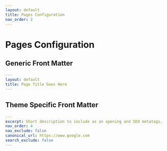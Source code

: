 ```yaml
---
layout: default
title: Pages Configuration
nav_order: 2
---
```


# Pages Configuration

## Generic Front Matter

```yml
---
layout: default
title: Page Title Goes Here
---

```

## Theme Specific Front Matter

```yml
---
excerpt: Short description to include as an opening and SEO metatags.
nav_order: 4
nav_exclude: false
canonical_url: https://www.google.com
search_exclude: false
---
```
